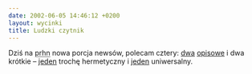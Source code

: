 ```yaml
---
date: 2002-06-05 14:46:12 +0200
layout: wycinki
title: Ludzki czytnik
---
```


Dziś na <acronym title='pl.rec.humor.najlepsze'>prhn</acronym> nowa porcja newsów, polecam cztery: [dwa](http://groups.google.com/groups?selm=a0n6t4%245ep%241%40news.tpi.pl 'o kolejnictwie') [opisowe](http://groups.google.com/groups?selm=200201030228.DAA02225%40hot.pl 'o śniegu') i dwa krótkie – [jeden](http://groups.google.com/groups?selm=a18ekm.3vvcov7.1%40Wiktor.M.lodz.pl 'o czytnikach') trochę hermetyczny i [jeden](http://groups.google.com/groups?selm=000601c197b0%2477bd0880%24b3c8fea9%40bazylek 'o okularach') uniwersalny.
